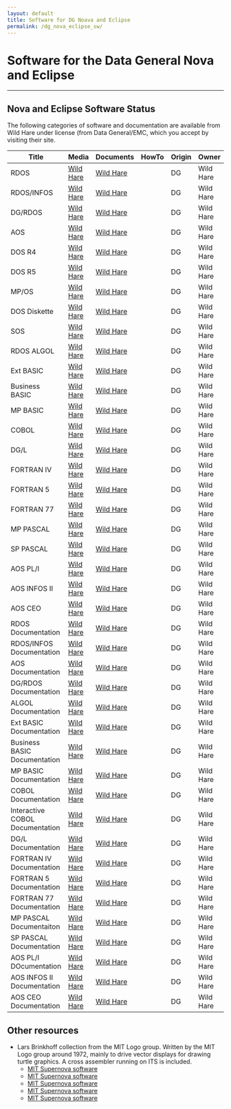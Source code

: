 ```yaml
---
layout: default
title: Software for DG Noava and Eclipse
permalink: /dg_nova_eclipse_sw/
---
```


# Software for the Data General Nova and Eclipse

---

## Nova and Eclipse Software Status

The following categories of software and documentation are available from Wild Hare under license (from Data General/EMC, which you accept by visiting their site.


| Title                           | Media                                             | Documents                                         | HowTo | Origin | Owner     | Status                                      |
| ------------------------------- | ------------------------------------------------- | ------------------------------------------------- | ----- | ------ | --------- | ------------------------------------------- |
| RDOS                            | [Wild Hare](http://www.novasareforever.org/dgsw) | [Wild Hare](http://www.novasareforever.org/dgdocs) |       | DG     | Wild Hare | [Hobby license](../dg_nova_eclipse_license) |
| RDOS/INFOS                      | [Wild Hare](http://www.novasareforever.org/dgsw) | [Wild Hare](http://www.novasareforever.org/dgdocs) |       | DG     | Wild Hare | [Hobby license](../dg_nova_eclipse_license) |
| DG/RDOS                         | [Wild Hare](http://www.novasareforever.org/dgsw) | [Wild Hare](http://www.novasareforever.org/dgdocs) |       | DG     | Wild Hare | [Hobby license](../dg_nova_eclipse_license) |
| AOS                             | [Wild Hare](http://www.novasareforever.org/dgsw) | [Wild Hare](http://www.novasareforever.org/dgdocs) |       | DG     | Wild Hare | [Hobby license](../dg_nova_eclipse_license) |
| DOS R4                          | [Wild Hare](http://www.novasareforever.org/dgsw) | [Wild Hare](http://www.novasareforever.org/dgdocs) |       | DG     | Wild Hare | [Hobby license](../dg_nova_eclipse_license) |
| DOS R5                          | [Wild Hare](http://www.novasareforever.org/dgsw) | [Wild Hare](http://www.novasareforever.org/dgdocs) |       | DG     | Wild Hare | [Hobby license](../dg_nova_eclipse_license) |
| MP/OS                           | [Wild Hare](http://www.novasareforever.org/dgsw) | [Wild Hare](http://www.novasareforever.org/dgdocs) |       | DG     | Wild Hare | [Hobby license](../dg_nova_eclipse_license) |
| DOS Diskette                    | [Wild Hare](http://www.novasareforever.org/dgsw) | [Wild Hare](http://www.novasareforever.org/dgdocs) |       | DG     | Wild Hare | [Hobby license](../dg_nova_eclipse_license) |
| SOS                             | [Wild Hare](http://www.novasareforever.org/dgsw) | [Wild Hare](http://www.novasareforever.org/dgdocs) |       | DG     | Wild Hare | [Hobby license](../dg_nova_eclipse_license) |
| RDOS ALGOL                      | [Wild Hare](http://www.novasareforever.org/dgsw) | [Wild Hare](http://www.novasareforever.org/dgdocs) |       | DG     | Wild Hare | [Hobby license](../dg_nova_eclipse_license) |
| Ext BASIC                       | [Wild Hare](http://www.novasareforever.org/dgsw) | [Wild Hare](http://www.novasareforever.org/dgdocs) |       | DG     | Wild Hare | [Hobby license](../dg_nova_eclipse_license) |
| Business BASIC                  | [Wild Hare](http://www.novasareforever.org/dgsw) | [Wild Hare](http://www.novasareforever.org/dgdocs) |       | DG     | Wild Hare | [Hobby license](../dg_nova_eclipse_license) |
| MP BASIC                        | [Wild Hare](http://www.novasareforever.org/dgsw) | [Wild Hare](http://www.novasareforever.org/dgdocs) |       | DG     | Wild Hare | [Hobby license](../dg_nova_eclipse_license) |
| COBOL                           | [Wild Hare](http://www.novasareforever.org/dgsw) | [Wild Hare](http://www.novasareforever.org/dgdocs) |       | DG     | Wild Hare | [Hobby license](../dg_nova_eclipse_license) |
| DG/L                            | [Wild Hare](http://www.novasareforever.org/dgsw) | [Wild Hare](http://www.novasareforever.org/dgdocs) |       | DG     | Wild Hare | [Hobby license](../dg_nova_eclipse_license) |
| FORTRAN IV                      | [Wild Hare](http://www.novasareforever.org/dgsw) | [Wild Hare](http://www.novasareforever.org/dgdocs) |       | DG     | Wild Hare | [Hobby license](../dg_nova_eclipse_license) |
| FORTRAN 5                       | [Wild Hare](http://www.novasareforever.org/dgsw) | [Wild Hare](http://www.novasareforever.org/dgdocs) |       | DG     | Wild Hare | [Hobby license](../dg_nova_eclipse_license) |
| FORTRAN 77                      | [Wild Hare](http://www.novasareforever.org/dgsw) | [Wild Hare](http://www.novasareforever.org/dgdocs) |       | DG     | Wild Hare | [Hobby license](../dg_nova_eclipse_license) |
| MP PASCAL                       | [Wild Hare](http://www.novasareforever.org/dgsw) | [Wild Hare](http://www.novasareforever.org/dgdocs) |       | DG     | Wild Hare | [Hobby license](../dg_nova_eclipse_license) |
| SP PASCAL                       | [Wild Hare](http://www.novasareforever.org/dgsw) | [Wild Hare](http://www.novasareforever.org/dgdocs) |       | DG     | Wild Hare | [Hobby license](../dg_nova_eclipse_license) |
| AOS PL/I                        | [Wild Hare](http://www.novasareforever.org/dgsw) | [Wild Hare](http://www.novasareforever.org/dgdocs) |       | DG     | Wild Hare | [Hobby license](../dg_nova_eclipse_license) |
| AOS INFOS II                    | [Wild Hare](http://www.novasareforever.org/dgsw) | [Wild Hare](http://www.novasareforever.org/dgdocs) |       | DG     | Wild Hare | [Hobby license](../dg_nova_eclipse_license) |
| AOS CEO                         | [Wild Hare](http://www.novasareforever.org/dgsw) | [Wild Hare](http://www.novasareforever.org/dgdocs) |       | DG     | Wild Hare | [Hobby license](../dg_nova_eclipse_license) |
| RDOS Documentation              | [Wild Hare](http://www.novasareforever.org/dgsw) | [Wild Hare](http://www.novasareforever.org/dgdocs) |       | DG     | Wild Hare | [Hobby license](../dg_nova_eclipse_license) |
| RDOS/INFOS Documentation        | [Wild Hare](http://www.novasareforever.org/dgsw) | [Wild Hare](http://www.novasareforever.org/dgdocs) |       | DG     | Wild Hare | [Hobby license](../dg_nova_eclipse_license) |
| AOS Documentation               | [Wild Hare](http://www.novasareforever.org/dgsw) | [Wild Hare](http://www.novasareforever.org/dgdocs) |       | DG     | Wild Hare | [Hobby license](../dg_nova_eclipse_license) |
| DG/RDOS Documentation           | [Wild Hare](http://www.novasareforever.org/dgsw) | [Wild Hare](http://www.novasareforever.org/dgdocs) |       | DG     | Wild Hare | [Hobby license](../dg_nova_eclipse_license) |
| ALGOL Documentation             | [Wild Hare](http://www.novasareforever.org/dgsw) | [Wild Hare](http://www.novasareforever.org/dgdocs) |       | DG     | Wild Hare | [Hobby license](../dg_nova_eclipse_license) |
| Ext BASIC Documentation         | [Wild Hare](http://www.novasareforever.org/dgsw) | [Wild Hare](http://www.novasareforever.org/dgdocs) |       | DG     | Wild Hare | [Hobby license](../dg_nova_eclipse_license) |
| Business BASIC Documentation    | [Wild Hare](http://www.novasareforever.org/dgsw) | [Wild Hare](http://www.novasareforever.org/dgdocs) |       | DG     | Wild Hare | [Hobby license](../dg_nova_eclipse_license) |
| MP BASIC Documentation          | [Wild Hare](http://www.novasareforever.org/dgsw) | [Wild Hare](http://www.novasareforever.org/dgdocs) |       | DG     | Wild Hare | [Hobby license](../dg_nova_eclipse_license) |
| COBOL Documentation             | [Wild Hare](http://www.novasareforever.org/dgsw) | [Wild Hare](http://www.novasareforever.org/dgdocs) |       | DG     | Wild Hare | [Hobby license](../dg_nova_eclipse_license) |
| Interactive COBOL Documentation | [Wild Hare](http://www.novasareforever.org/dgsw) | [Wild Hare](http://www.novasareforever.org/dgdocs) |       | DG     | Wild Hare | [Hobby license](../dg_nova_eclipse_license) |
| DG/L Documentation              | [Wild Hare](http://www.novasareforever.org/dgsw) | [Wild Hare](http://www.novasareforever.org/dgdocs) |       | DG     | Wild Hare | [Hobby license](../dg_nova_eclipse_license) |
| FORTRAN IV Documentation        | [Wild Hare](http://www.novasareforever.org/dgsw) | [Wild Hare](http://www.novasareforever.org/dgdocs) |       | DG     | Wild Hare | [Hobby license](../dg_nova_eclipse_license) |
| FORTRAN 5 Documentation         | [Wild Hare](http://www.novasareforever.org/dgsw) | [Wild Hare](http://www.novasareforever.org/dgdocs) |       | DG     | Wild Hare | [Hobby license](../dg_nova_eclipse_license) |
| FORTRAN 77 Documentation        | [Wild Hare](http://www.novasareforever.org/dgsw) | [Wild Hare](http://www.novasareforever.org/dgdocs) |       | DG     | Wild Hare | [Hobby license](../dg_nova_eclipse_license) |
| MP PASCAL Documentaiton         | [Wild Hare](http://www.novasareforever.org/dgsw) | [Wild Hare](http://www.novasareforever.org/dgdocs) |       | DG     | Wild Hare | [Hobby license](../dg_nova_eclipse_license) |
| SP PASCAL Documentation         | [Wild Hare](http://www.novasareforever.org/dgsw) | [Wild Hare](http://www.novasareforever.org/dgdocs) |       | DG     | Wild Hare | [Hobby license](../dg_nova_eclipse_license) |
| AOS PL/I DOcumentation          | [Wild Hare](http://www.novasareforever.org/dgsw) | [Wild Hare](http://www.novasareforever.org/dgdocs) |       | DG     | Wild Hare | [Hobby license](../dg_nova_eclipse_license) |
| AOS INFOS II Documentation      | [Wild Hare](http://www.novasareforever.org/dgsw) | [Wild Hare](http://www.novasareforever.org/dgdocs) |       | DG     | Wild Hare | [Hobby license](../dg_nova_eclipse_license) |
| AOS CEO Documentation           | [Wild Hare](http://www.novasareforever.org/dgsw) | [Wild Hare](http://www.novasareforever.org/dgdocs) |       | DG     | Wild Hare | [Hobby license](../dg_nova_eclipse_license) |

## Other resources

 - Lars Brinkhoff collection from the MIT Logo group.  Written by the MIT Logo group around 1972, mainly to drive vector
displays for drawing turtle graphics.  A cross assembler running on ITS
is included.
   - [MIT Supernova software](https://github.com/larsbrinkhoff/mit-logo-and-sits-raw-files/tree/master/files/19751217_3of4_AI_KA_Arch_1180-1183_1184p/nova)
   - [MIT Supernova software](https://github.com/larsbrinkhoff/mit-logo-and-sits-raw-files/tree/master/files/3100151/nova)
   - [MIT Supernova software](https://github.com/larsbrinkhoff/mit-logo-and-sits-raw-files/tree/master/files/701436/nova)
   - [MIT Supernova software](https://github.com/larsbrinkhoff/mit-logo-and-sits-raw-files/tree/master/files/7006940/nova)
   - [MIT Supernova software](https://github.com/larsbrinkhoff/mit-logo-and-sits-raw-files/tree/master/files/19751217_3of4_AI_KA_Arch_1180-1183_1184p/nova)
